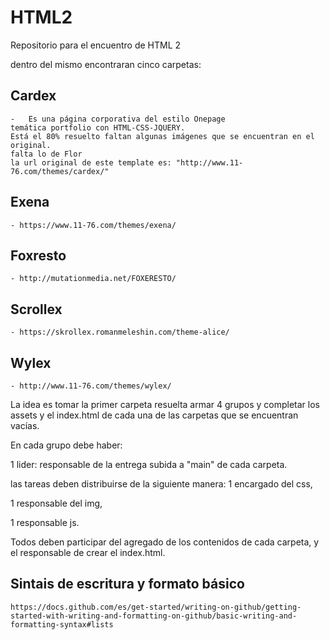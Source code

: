 # HTML2
Repositorio para el encuentro de HTML 2

dentro del mismo encontraran cinco carpetas: 
## Cardex
    -   Es una página corporativa del estilo Onepage
    temática portfolio con HTML-CSS-JQUERY.
    Está el 80% resuelto faltan algunas imágenes que se encuentran en el original.
    falta lo de Flor
    la url original de este template es: "http://www.11-76.com/themes/cardex/"
    
## Exena
    - https://www.11-76.com/themes/exena/
## Foxresto
    - http://mutationmedia.net/FOXERESTO/
## Scrollex
    - https://skrollex.romanmeleshin.com/theme-alice/
## Wylex
    - http://www.11-76.com/themes/wylex/

La idea es tomar la primer carpeta resuelta armar 4 grupos y completar los assets y el index.html de cada una de las carpetas que se encuentran vacías.

En cada grupo debe haber:

1 lider: responsable de la entrega subida a "main" de cada carpeta. 

las tareas deben distribuirse de la siguiente manera:
1 encargado del css, 

1 responsable del img, 

1 responsable js. 

Todos deben participar del agregado de los contenidos de cada carpeta, y el responsable de crear el index.html.


## Sintais de escritura y formato básico
    
    https://docs.github.com/es/get-started/writing-on-github/getting-started-with-writing-and-formatting-on-github/basic-writing-and-formatting-syntax#lists


